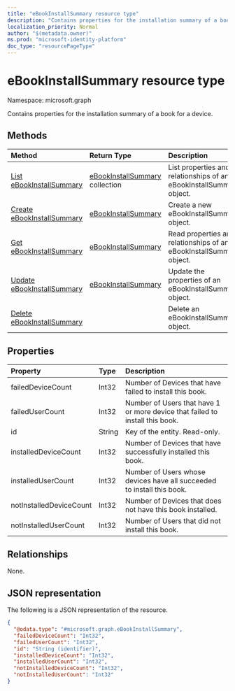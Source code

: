 ```yaml
---
title: "eBookInstallSummary resource type"
description: "Contains properties for the installation summary of a book for a device."
localization_priority: Normal
author: "$(metadata.owner)"
ms.prod: "microsoft-identity-platform"
doc_type: "resourcePageType"
---
```


# eBookInstallSummary resource type

Namespace: microsoft.graph

Contains properties for the installation summary of a book for a device.

## Methods

| Method                                                                    | Return Type                                                     | Description                                                         |
| :------------------------------------------------------------------------ | :-------------------------------------------------------------- | :------------------------------------------------------------------ |
| [List eBookInstallSummary](../api/intune-ebookinstallsummary-list.md)     | [eBookInstallSummary](intune-eBookInstallSummary.md) collection | List properties and relationships of an eBookInstallSummary object. |
| [Create eBookInstallSummary](../api/intune-ebookinstallsummary-create.md) | [eBookInstallSummary](intune-eBookInstallSummary.md)            | Create a new eBookInstallSummary object.                            |
| [Get eBookInstallSummary](../api/intune-ebookinstallsummary-get.md)       | [eBookInstallSummary](intune-eBookInstallSummary.md)            | Read properties and relationships of an eBookInstallSummary object. |
| [Update eBookInstallSummary](../api/intune-ebookinstallsummary-update.md) | [eBookInstallSummary](intune-eBookInstallSummary.md)            | Update the properties of an eBookInstallSummary object.             |
| [Delete eBookInstallSummary](../api/intune-ebookinstallsummary-delete.md) |                                                                 | Delete an eBookInstallSummary object.                               |

## Properties

| Property                | Type   | Description                                                                  |
| :---------------------- | :----- | :--------------------------------------------------------------------------- |
| failedDeviceCount       | Int32  | Number of Devices that have failed to install this book.                     |
| failedUserCount         | Int32  | Number of Users that have 1 or more device that failed to install this book. |
| id                      | String | Key of the entity. Read-only.                                                |
| installedDeviceCount    | Int32  | Number of Devices that have successfully installed this book.                |
| installedUserCount      | Int32  | Number of Users whose devices have all succeeded to install this book.       |
| notInstalledDeviceCount | Int32  | Number of Devices that does not have this book installed.                    |
| notInstalledUserCount   | Int32  | Number of Users that did not install this book.                              |

## Relationships

None.

## JSON representation

The following is a JSON representation of the resource.

<!-- {
  "blockType": "resource",
  "keyProperty": "id",
  "@odata.type": "microsoft.graph.eBookInstallSummary",
  "baseType": "microsoft.graph.entity",
  "openType": False
}
-->

```json
{
  "@odata.type": "#microsoft.graph.eBookInstallSummary",
  "failedDeviceCount": "Int32",
  "failedUserCount": "Int32",
  "id": "String (identifier)",
  "installedDeviceCount": "Int32",
  "installedUserCount": "Int32",
  "notInstalledDeviceCount": "Int32",
  "notInstalledUserCount": "Int32"
}
```
